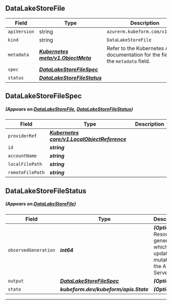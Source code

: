 ## DataLakeStoreFile
| Field | Type | Description |
| ------ | ----- | ----------- |
| `apiVersion` | string | `azurerm.kubeform.com/v1alpha1` |
|    `kind` | string | `DataLakeStoreFile` |
| `metadata` | ***[Kubernetes meta/v1.ObjectMeta](https://kubernetes.io/docs/reference/generated/kubernetes-api/v1.13/#objectmeta-v1-meta)***|Refer to the Kubernetes API documentation for the fields of the `metadata` field.|
| `spec` | ***[DataLakeStoreFileSpec](#DataLakeStoreFileSpec)***||
| `status` | ***[DataLakeStoreFileStatus](#DataLakeStoreFileStatus)***||
## DataLakeStoreFileSpec
##### (Appears on:[DataLakeStoreFile](#DataLakeStoreFile), [DataLakeStoreFileStatus](#DataLakeStoreFileStatus))
| Field | Type | Description |
| ------ | ----- | ----------- |
| `providerRef` | ***[Kubernetes core/v1.LocalObjectReference](https://kubernetes.io/docs/reference/generated/kubernetes-api/v1.13/#localobjectreference-v1-core)***||
| `id` | ***string***||
| `accountName` | ***string***||
| `localFilePath` | ***string***||
| `remoteFilePath` | ***string***||
## DataLakeStoreFileStatus
##### (Appears on:[DataLakeStoreFile](#DataLakeStoreFile))
| Field | Type | Description |
| ------ | ----- | ----------- |
| `observedGeneration` | ***int64***| ***(Optional)*** Resource generation, which is updated on mutation by the API Server.|
| `output` | ***[DataLakeStoreFileSpec](#DataLakeStoreFileSpec)***| ***(Optional)*** |
| `state` | ***kubeform.dev/kubeform/apis.State***| ***(Optional)*** |
---
